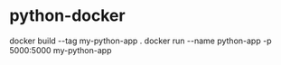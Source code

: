 # python-docker
docker build --tag my-python-app .
docker run --name python-app -p 5000:5000 my-python-app
